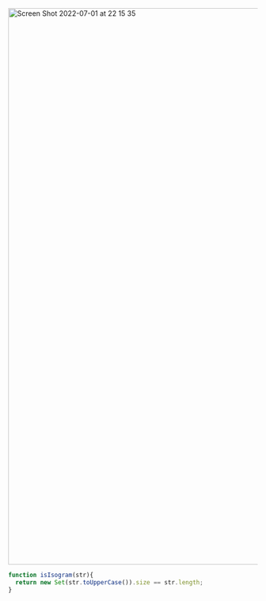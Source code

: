 <img width="1123" alt="Screen Shot 2022-07-01 at 22 15 35" src="https://user-images.githubusercontent.com/37787994/176987542-6ee63e83-be6a-48dc-b3e9-9cb266768c8e.png">



```js
function isIsogram(str){
  return new Set(str.toUpperCase()).size == str.length;
}
```
